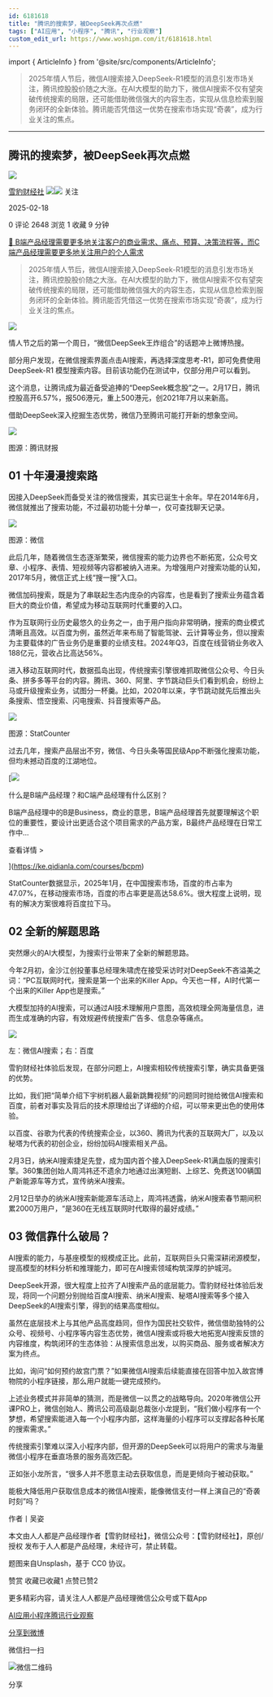 ```yaml
---
id: 6181618
title: "腾讯的搜索梦，被DeepSeek再次点燃"
tags: ["AI应用", "小程序", "腾讯", "行业观察"]
custom_edit_url: https://www.woshipm.com/it/6181618.html
---
```

import { ArticleInfo } from '@site/src/components/ArticleInfo';

<ArticleInfo
    author="雪豹财经社"
    authorLink="https://www.woshipm.com/u/1432011"
    published="2025-02-18"
    views={2648}
    comments={0}
    collects={1}
/>

> 2025年情人节后，微信AI搜索接入DeepSeek-R1模型的消息引发市场关注，腾讯控股股价随之大涨。在AI大模型的助力下，微信AI搜索不仅有望突破传统搜索的局限，还可能借助微信强大的内容生态，实现从信息检索到服务闭环的全新体验。腾讯能否凭借这一优势在搜索市场实现“奇袭”，成为行业关注的焦点。

---

## 腾讯的搜索梦，被DeepSeek再次点燃

[![](https://image.woshipm.com/wp-files/2022/05/pS2my1TcuTOVVDTb3S3W.jpg!/both/72x72)](https://www.woshipm.com/u/1432011)

[雪豹财经社](https://www.woshipm.com/u/1432011) ![](https://static.woshipm.com/tag/1122_1@2x.png)![](https://static.woshipm.com/tag/2105_1@2x.png) 关注

2025-02-18

0 评论 2648 浏览 1 收藏 9 分钟

[🔗 B端产品经理需要更多地关注客户的商业需求、痛点、预算、决策流程等，而C端产品经理需要更多地关注用户的个人需求](https://ke.qidianla.com/courses/bcpm)

> 2025年情人节后，微信AI搜索接入DeepSeek-R1模型的消息引发市场关注，腾讯控股股价随之大涨。在AI大模型的助力下，微信AI搜索不仅有望突破传统搜索的局限，还可能借助微信强大的内容生态，实现从信息检索到服务闭环的全新体验。腾讯能否凭借这一优势在搜索市场实现“奇袭”，成为行业关注的焦点。

![](https://image.woshipm.com/2024/07/22/3fee4624-47de-11ef-8d66-00163e142b65.png)

情人节之后的第一个周日，“微信DeepSeek王炸组合”的话题冲上微博热搜。

部分用户发现，在微信搜索界面点击AI搜索，再选择深度思考-R1，即可免费使用DeepSeek-R1 模型搜索内容。目前该功能仍在测试中，仅部分用户可以看到。

这个消息，让腾讯成为最近备受追捧的“DeepSeek概念股”之一。2月17日，腾讯控股高开6.57%，报506港元，重上500港元，创2021年7月以来新高。

借助DeepSeek深入挖掘生态优势，微信乃至腾讯可能打开新的想象空间。

![](https://image.woshipm.com/2025/02/18/3db977c4-edcf-11ef-8495-00163e09d72f.jpg)

图源：腾讯财报

## 01 十年漫漫搜索路

因接入DeepSeek而备受关注的微信搜索，其实已诞生十余年。早在2014年6月，微信就推出了搜索功能，不过最初功能十分单一，仅可查找聊天记录。

![](https://image.woshipm.com/2025/02/18/3e738664-edcf-11ef-8495-00163e09d72f.jpg)

图源：微信

此后几年，随着微信生态逐渐繁荣，微信搜索的能力边界也不断拓宽，公众号文章、小程序、表情、短视频等内容都被纳入进来。为增强用户对搜索功能的认知，2017年5月，微信正式上线“搜一搜”入口。

微信加码搜索，既是为了串联起生态内庞杂的内容库，也是看到了搜索业务蕴含着巨大的商业价值，希望成为移动互联网时代重要的入口。

作为互联网行业历史最悠久的业务之一，由于用户指向非常明确，搜索的商业模式清晰且高效。以百度为例，虽然近年来布局了智能驾驶、云计算等业务，但以搜索为主要载体的广告业务仍是重要的业绩支柱。2024年Q3，百度在线营销业务收入188亿元，营收占比高达56%。

进入移动互联网时代，数据孤岛出现，传统搜索引擎很难抓取微信公众号、今日头条、拼多多等平台的内容。腾讯、360、阿里、字节跳动巨头们看到机会，纷纷上马或升级搜索业务，试图分一杯羹。比如，2020年以来，字节跳动就先后推出头条搜索、悟空搜索、闪电搜索、抖音搜索等产品。

![](https://image.woshipm.com/2025/02/18/3f095644-edcf-11ef-8495-00163e09d72f.png)

图源：StatCounter

过去几年，搜索产品层出不穷，微信、今日头条等国民级App不断强化搜索功能，但均未撼动百度的江湖地位。

[![](https://image.woshipm.com/2023/07/27/6f50fd24-2c7f-11ee-875d-00163e0b5ff3.png)

什么是B端产品经理？和C端产品经理有什么区别？

B端产品经理中的B是Business，商业的意思，B端产品经理首先就要理解这个职位的重要性，要设计出更适合这个项目需求的产品方案，B最终产品经理在日常工作中...

查看详情 >

](https://ke.qidianla.com/courses/bcpm)

StatCounter数据显示，2025年1月，在中国搜索市场，百度的市占率为47.07%，在移动搜索市场，百度的市占率更是高达58.6%。很大程度上说明，现有的解决方案很难将百度拉下马。

## 02 全新的解题思路

突然爆火的AI大模型，为搜索行业带来了全新的解题思路。

今年2月初，金沙江创投董事总经理朱啸虎在接受采访时对DeepSeek不吝溢美之词：“PC互联网时代，搜索是第一个出来的Killer App。今天也一样，AI时代第一个出来的Killer App也是搜索。”

大模型加持的AI搜索，可以通过AI技术理解用户意图，高效梳理全网海量信息，进而生成准确的内容，有效规避传统搜索广告多、信息杂等痛点。

![](https://image.woshipm.com/2025/02/18/3fe4510e-edcf-11ef-8495-00163e09d72f.png)

左：微信AI搜索；右：百度

雪豹财经社体验后发现，在部分问题上，AI搜索相较传统搜索引擎，确实具备更强的优势。

比如，我们把“简单介绍下宇树机器人最新跳舞视频”的问题同时抛给微信AI搜索和百度，前者对事实及背后的技术原理给出了详细的介绍，可以带来更出色的使用体验。

以百度、谷歌为代表的传统搜索企业，以360、腾讯为代表的互联网大厂，以及以秘塔为代表的初创企业，纷纷加码AI搜索相关产品。

2月3日，纳米AI搜索捷足先登，成为国内首个接入DeepSeek-R1满血版的搜索引擎。360集团创始人周鸿祎还不遗余力地通过出演短剧、上综艺、免费送100辆国产新能源车等方式，宣传纳米AI搜索。

2月12日举办的纳米AI搜索新能源车活动上，周鸿祎透露，纳米AI搜索春节期间积累2000万用户，“是360在无线互联网时代取得的最好成绩。”

## 03 微信靠什么破局？

AI搜索的能力，与基座模型的规模成正比。此前，互联网巨头只需深耕闭源模型，提高模型的材料分析和推理能力，即可在AI搜索领域构筑深厚的护城河。

DeepSeek开源，很大程度上拉齐了AI搜索产品的底层能力。雪豹财经社体验后发现，将同一个问题分别抛给百度AI搜索、纳米AI搜索、秘塔AI搜索等多个接入DeepSeek的AI搜索引擎，得到的结果高度相似。

虽然在底层技术上与其他产品高度趋同，但作为国民社交软件，微信借助独特的公众号、视频号、小程序等内容生态优势，微信AI搜索或将极大地拓宽AI搜索反馈的内容维度，构筑闭环的生态体验：从搜索信息出发，以购买商品、服务或者解决方案为终点。

比如，询问“如何预约故宫门票？”如果微信AI搜索后续能直接在回答中加入故宫博物院的小程序链接，那么用户就能一键完成预约。

上述业务模式并非简单的猜测，而是微信一以贯之的战略导向。2020年微信公开课PRO上，微信创始人、腾讯公司高级副总裁张小龙提到，“我们做小程序有一个梦想，希望搜索能进入每一个小程序内部，这样海量的小程序可以支撑起各种长尾的搜索需求。”

传统搜索引擎难以深入小程序内部，但开源的DeepSeek可以将用户的需求与海量微信小程序在垂直场景的服务高效匹配。

正如张小龙所言，“很多人并不愿意主动去获取信息，而是更倾向于被动获取。”

能极大降低用户获取信息成本的微信AI搜索，能像微信支付一样上演自己的“奇袭时刻”吗？

作者丨吴姿

本文由人人都是产品经理作者【雪豹财经社】，微信公众号：【雪豹财经社】，原创/授权 发布于人人都是产品经理，未经许可，禁止转载。

题图来自Unsplash，基于 CC0 协议。

赞赏 收藏已收藏1 点赞已赞2

更多精彩内容，请关注人人都是产品经理微信公众号或下载App

[AI应用](https://www.woshipm.com/tag/ai%e5%ba%94%e7%94%a8)[小程序](https://www.woshipm.com/tag/%e5%b0%8f%e7%a8%8b%e5%ba%8f)[腾讯](https://www.woshipm.com/tag/%e8%85%be%e8%ae%af)[行业观察](https://www.woshipm.com/tag/%e8%a1%8c%e4%b8%9a%e8%a7%82%e5%af%9f)

[分享到微博](https://service.weibo.com/share/share.php?appkey=2775287854&title=腾讯的搜索梦，被DeepSeek再次点燃&url=https://www.woshipm.com/it/6181618.html&pic=https://image.woshipm.com/2024/07/22/3fee4624-47de-11ef-8d66-00163e142b65.png)

微信扫一扫

![微信二维码](https://api.pwmqr.com/qrcode/create/?url=https://www.woshipm.com/it/6181618.html)

分享